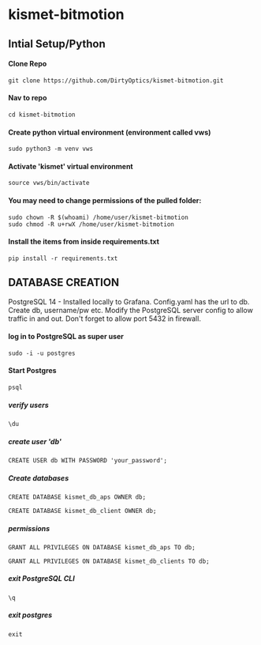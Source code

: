 # kismet-bitmotion
## Intial Setup/Python
#### Clone Repo
```
git clone https://github.com/DirtyOptics/kismet-bitmotion.git
```
#### Nav to repo
```
cd kismet-bitmotion
```
#### Create python virtual environment (environment called vws)
```
sudo python3 -m venv vws
```
#### Activate 'kismet' virtual environment
```
source vws/bin/activate
```
#### You may need to change permissions of the pulled folder:
```
sudo chown -R $(whoami) /home/user/kismet-bitmotion
sudo chmod -R u+rwX /home/user/kismet-bitmotion
```
#### Install the items from inside requirements.txt
```
pip install -r requirements.txt
```

## DATABASE CREATION

PostgreSQL 14 - Installed locally to Grafana. Config.yaml has the url to db.
Create db, username/pw etc. Modify the PostgreSQL server config to allow traffic in and out. Don't forget to allow port 5432 in firewall.

#### log in to PostgreSQL as super user
```
sudo -i -u postgres
```
#### Start Postgres
```
psql
```
##### verify users
```
\du
```
##### create user 'db'
```
CREATE USER db WITH PASSWORD 'your_password';
```
##### Create databases
```
CREATE DATABASE kismet_db_aps OWNER db;
```
```
CREATE DATABASE kismet_db_client OWNER db;
```
##### permissions
```
GRANT ALL PRIVILEGES ON DATABASE kismet_db_aps TO db;
```
```
GRANT ALL PRIVILEGES ON DATABASE kismet_db_clients TO db;
```
##### exit PostgreSQL CLI
```
\q
```
##### exit postgres
```
exit
```



